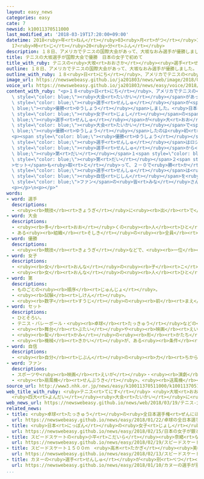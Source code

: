 ```yaml
---
layout: easy_news
categories: easy
cate: 7
newsid: k10011370511000
last_modified_at: '2018-03-19T17:20:00+09:00'
datetime: 2018<ruby>年<rt>ねん</rt></ruby>03<ruby>月<rt>がつ</rt></ruby>19<ruby>日<rt>にち</rt></ruby>
  17<ruby>時<rt>じ</rt></ruby>20<ruby>分<rt>ふん</rt></ruby>
description: １８日、アメリカでテニスの国際大会があって、大坂なおみ選手が優勝しました。
title: テニスの大坂選手が国際大会で優勝　日本の女子で初めて
title_with_ruby: テニスの<ruby>大坂<rt>おおさか</rt></ruby><ruby>選手<rt>せんしゅ</rt></ruby>が<ruby>国際<rt>こくさい</rt></ruby><ruby>大会<rt>たいかい</rt></ruby>で<ruby>優勝<rt>ゆうしょう</rt></ruby>　<ruby>日本<rt>にっぽん</rt></ruby>の<ruby>女子<rt>じょし</rt></ruby>で<ruby>初<rt>はじ</rt></ruby>めて
outline: １８日、アメリカでテニスの国際大会があって、大坂なおみ選手が優勝しました。
outline_with_ruby: １８<ruby>日<rt>にち</rt></ruby>、アメリカでテニスの<ruby>国際<rt>こくさい</rt></ruby><ruby>大会<rt>たいかい</rt></ruby>があって、<ruby>大坂<rt>おおさか</rt></ruby>なおみ<ruby>選手<rt>せんしゅ</rt></ruby>が<ruby>優勝<rt>ゆうしょう</rt></ruby>しました。
image_url: https://newswebeasy.github.io/ja201803/news/web/image/2018/03/19/K10011370511_1803190953_1803190955_01_02.jpg
voice_url: https://newswebeasy.github.io/ja201803/news/easy/voice/2018/03/19/k10011370511000.mp3
content_with_ruby: "<p>１８<ruby>日<rt>にち</rt></ruby>、アメリカでテニスの<ruby>国際<rt>こくさい</rt></ruby><span\
  \ style=\"color: blue;\"><ruby>大会<rt>たいかい</rt></ruby></span>があって、<ruby>大坂<rt>おおさか</rt></ruby>なおみ<span\
  \ style=\"color: blue;\"><ruby>選手<rt>せんしゅ</rt></ruby></span>が<span style=\"color:\
  \ blue;\"><ruby>優勝<rt>ゆうしょう</rt></ruby></span>しました。<ruby>日本<rt>にっぽん</rt></ruby>の<span\
  \ style=\"color: blue;\"><ruby>女子<rt>じょし</rt></ruby></span>の<span style=\"color:\
  \ blue;\"><ruby>選手<rt>せんしゅ</rt></ruby></span>が<ruby>大<rt>おお</rt></ruby>きな<ruby>国際<rt>こくさい</rt></ruby><span\
  \ style=\"color: blue;\"><ruby>大会<rt>たいかい</rt></ruby></span>で<span style=\"color:\
  \ blue;\"><ruby>優勝<rt>ゆうしょう</rt></ruby></span>したのは<ruby>初<rt>はじ</rt></ruby>めてです。</p>\n\
  <p><span style=\"color: blue;\"><ruby>優勝<rt>ゆうしょう</rt></ruby></span>を<ruby>決<rt>き</rt></ruby>める<ruby>試合<rt>しあい</rt></ruby>で、<ruby>大坂<rt>おおさか</rt></ruby><span\
  \ style=\"color: blue;\"><ruby>選手<rt>せんしゅ</rt></ruby></span>はロシアのダリア・カッサキーナ<span\
  \ style=\"color: blue;\"><ruby>選手<rt>せんしゅ</rt></ruby></span>から<span style=\"color:\
  \ blue;\"><ruby>第<rt>だい</rt></ruby></span>１<span style=\"color: blue;\">セット</span>も<span\
  \ style=\"color: blue;\"><ruby>第<rt>だい</rt></ruby></span>２<span style=\"color: blue;\"\
  >セット</span>も<ruby>取<rt>と</rt></ruby>って、２－０で<ruby>勝<rt>か</rt></ruby>ちました。</p>\n<p><ruby>大坂<rt>おおさか</rt></ruby><span\
  \ style=\"color: blue;\"><ruby>選手<rt>せんしゅ</rt></ruby></span>は<ruby>試合<rt>しあい</rt></ruby>のあと「<span\
  \ style=\"color: blue;\"><ruby>自信<rt>じしん</rt></ruby></span>を<ruby>持<rt>も</rt></ruby>って、<ruby>試合<rt>しあい</rt></ruby>のことだけ<ruby>考<rt>かんが</rt></ruby>えました。<ruby>日本<rt>にっぽん</rt></ruby>の<span\
  \ style=\"color: blue;\">ファン</span>の<ruby>皆<rt>みな</rt></ruby>さん、ありがとうございます」と<ruby>笑<rt>わら</rt></ruby>って<ruby>話<rt>はな</rt></ruby>していました。</p>\n\
  <p></p>\n<p></p>"
words:
- word: 選手
  descriptions:
  - <ruby><rb>競技</rb><rt>きょうぎ</rt></ruby>に<ruby><rb>出</rb><rt>で</rt></ruby>るために<ruby><rb>選</rb><rt>えら</rt></ruby>ばれた<ruby><rb>人</rb><rt>ひと</rt></ruby>。
- word: 大会
  descriptions:
  - <ruby><rb>多</rb><rt>おお</rt></ruby>くの<ruby><rb>人</rb><rt>ひと</rt></ruby>が<ruby><rb>集</rb><rt>あつ</rt></ruby>まる<ruby><rb>会</rb><rt>かい</rt></ruby>。
  - ある<ruby><rb>組織</rb><rt>そしき</rt></ruby>の<ruby><rb>全員</rb><rt>ぜんいん</rt></ruby>が<ruby><rb>集</rb><rt>あつ</rt></ruby>まる<ruby><rb>会</rb><rt>かい</rt></ruby>。
- word: 優勝
  descriptions:
  - <ruby><rb>競技</rb><rt>きょうぎ</rt></ruby>などで、<ruby><rb>一位</rb><rt>いちい</rt></ruby>で<ruby><rb>勝</rb><rt>か</rt></ruby>つこと。
- word: 女子
  descriptions:
  - <ruby><rb>女</rb><rt>おんな</rt></ruby>の<ruby><rb>子</rb><rt>こ</rt></ruby>。
  - <ruby><rb>女</rb><rt>おんな</rt></ruby>の<ruby><rb>人</rb><rt>ひと</rt></ruby>。<ruby><rb>女性</rb><rt>じょせい</rt></ruby>。
- word: 第
  descriptions:
  - ものごとの<ruby><rb>順序</rb><rt>じゅんじょ</rt></ruby>。
  - <ruby><rb>試験</rb><rt>しけん</rt></ruby>。
  - <ruby><rb>数字</rb><rt>すうじ</rt></ruby>の<ruby><rb>前</rb><rt>まえ</rt></ruby>につけて<ruby><rb>順序</rb><rt>じゅんじょ</rt></ruby>を<ruby><rb>表</rb><rt>あらわ</rt></ruby>す。
- word: セット
  descriptions:
  - ひとそろい。
  - テニス・バレーボール・<ruby><rb>卓球</rb><rt>たっきゅう</rt></ruby>などの<ruby><rb>一回</rb><rt>いっかい</rt></ruby>の<ruby><rb>勝負</rb><rt>しょうぶ</rt></ruby>。
  - <ruby><rb>舞台</rb><rt>ぶたい</rt></ruby>や<ruby><rb>映画</rb><rt>えいが</rt></ruby>で<ruby><rb>使</rb><rt>つか</rt></ruby>う<ruby><rb>大</rb><rt>おお</rt></ruby>きな<ruby><rb>装置</rb><rt>そうち</rt></ruby>。
  - <ruby><rb>髪</rb><rt>かみ</rt></ruby>の<ruby><rb>形</rb><rt>かたち</rt></ruby>を<ruby><rb>整</rb><rt>ととの</rt></ruby>えること。
  - <ruby><rb>機械</rb><rt>きかい</rt></ruby>が、ある<ruby><rb>条件</rb><rt>じょうけん</rt></ruby>で<ruby><rb>動</rb><rt>うご</rt></ruby>くように<ruby><rb>整</rb><rt>ととの</rt></ruby>えること。
- word: 自信
  descriptions:
  - <ruby><rb>自分</rb><rt>じぶん</rt></ruby>の<ruby><rb>力</rb><rt>ちから</rt></ruby>や<ruby><rb>値打</rb><rt>ねう</rt></ruby>ちを、<ruby><rb>自分</rb><rt>じぶん</rt></ruby>でかたく<ruby><rb>信</rb><rt>しん</rt></ruby>じること。
- word: ファン
  descriptions:
  - スポーツや<ruby><rb>映画</rb><rt>えいが</rt></ruby>・<ruby><rb>演劇</rb><rt>えんげき</rt></ruby>などが、<ruby><rb>特別</rb><rt>とくべつ</rt></ruby>に<ruby><rb>好</rb><rt>す</rt></ruby>きな<ruby><rb>人</rb><rt>ひと</rt></ruby>。または、ある<ruby><rb>俳優</rb><rt>はいゆう</rt></ruby>や、<ruby><rb>選手</rb><rt>せんしゅ</rt></ruby>などを<ruby><rb>熱心</rb><rt>ねっしん</rt></ruby>に<ruby><rb>応援</rb><rt>おうえん</rt></ruby>する<ruby><rb>人</rb><rt>ひと</rt></ruby>。フアン。
  - <ruby><rb>扇風機</rb><rt>せんぷうき</rt></ruby>。<ruby><rb>送風機</rb><rt>そうふうき</rt></ruby>。<ruby><rb>換気扇</rb><rt>かんきせん</rt></ruby>。
source_url: http://www3.nhk.or.jp/news/easy/k10011370511000/k10011370511000.html
web_title_with_ruby: <ruby>テニス<rt>てにす</rt></ruby> <ruby>大坂<rt>おおさか</rt></ruby>なおみが<ruby>初優勝<rt>はつゆうしょう</rt></ruby>
  <ruby>四大<rt>よんだい</rt></ruby><ruby>大会<rt>たいかい</rt></ruby>に<ruby>次<rt>つ</rt></ruby>ぐ<ruby>大会<rt>たいかい</rt></ruby>で<ruby>日本勢<rt>にほんぜい</rt></ruby><ruby>初<rt>はつ</rt></ruby>
web_news_url: https://newswebeasy.github.io/news/web/2018/03/19/テニス-大坂なおみが初優勝-四大大会に次ぐ大会で日本勢初
related_news:
- title: <ruby>卓球<rt>たっきゅう</rt></ruby>の<ruby>全日本選手権<rt>ぜんにほんせんしゅけん</rt></ruby>で１４<ruby>歳<rt>さい</rt></ruby>の<ruby>張本<rt>はりもと</rt></ruby><ruby>選手<rt>せんしゅ</rt></ruby>が<ruby>優勝<rt>ゆうしょう</rt></ruby>する
  url: https://newswebeasy.github.io/news/easy/2018/01/22/卓球の全日本選手権で14歳の張本選手が優勝する
- title: <ruby>日本<rt>にっぽん</rt></ruby>の<ruby>女子<rt>じょし</rt></ruby>が<ruby>銀<rt>ぎん</rt></ruby>と<ruby>銅<rt>どう</rt></ruby>メダル　スピードスケート１０００m
  url: https://newswebeasy.github.io/news/easy/2018/02/15/日本の女子が銀と銅メダル-スピードスケート1000m
- title: スピードスケートの<ruby>小平<rt>こだいら</rt></ruby><ruby>奈緒<rt>なお</rt></ruby><ruby>選手<rt>せんしゅ</rt></ruby>が<ruby>金<rt>きん</rt></ruby>メダルを<ruby>取<rt>と</rt></ruby>る
  url: https://newswebeasy.github.io/news/easy/2018/02/19/スピードスケートの小平奈緒選手が金メダルを取る
- title: スピードスケート１５００ｍ　<ruby>高木<rt>たかぎ</rt></ruby><ruby>美帆<rt>みほ</rt></ruby><ruby>選手<rt>せんしゅ</rt></ruby>が<ruby>銀<rt>ぎん</rt></ruby>メダル
  url: https://newswebeasy.github.io/news/easy/2018/02/13/スピードスケート1500m-高木美帆選手が銀メダル
- title: カヌーの<ruby>選手<rt>せんしゅ</rt></ruby>が<ruby>別<rt>べつ</rt></ruby>の<ruby>選手<rt>せんしゅ</rt></ruby>の<ruby>飲<rt>の</rt></ruby>み<ruby>物<rt>もの</rt></ruby>に<ruby>禁止<rt>きんし</rt></ruby>の<ruby>薬<rt>くすり</rt></ruby>を<ruby>入<rt>い</rt></ruby>れる
  url: https://newswebeasy.github.io/news/easy/2018/01/10/カヌーの選手が別の選手の飲み物に禁止の薬を入れる
...
```

